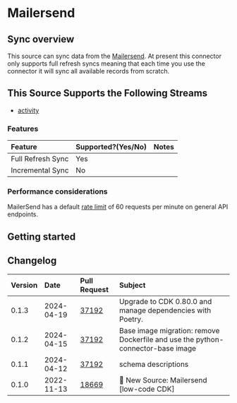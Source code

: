 # Mailersend

## Sync overview

This source can sync data from the [Mailersend](https://developers.mailersend.com/#mailersend-api). At present this connector only supports full refresh syncs meaning that each time you use the connector it will sync all available records from scratch.

## This Source Supports the Following Streams

- [activity](https://developers.mailersend.com/api/v1/activity.html#get-a-list-of-activities)

### Features

| Feature           | Supported?\(Yes/No\) | Notes |
| :---------------- | :------------------- | :---- |
| Full Refresh Sync | Yes                  |       |
| Incremental Sync  | No                   |       |

### Performance considerations

MailerSend has a default [rate limit](https://developers.mailersend.com/general.html#api-response) of 60 requests per minute on general API endpoints.

## Getting started

## Changelog

| Version | Date       | Pull Request                                             | Subject                                  |
| :------ | :--------- | :------------------------------------------------------- | :--------------------------------------- |
| 0.1.3 | 2024-04-19 | [37192](https://github.com/airbytehq/airbyte/pull/37192) | Upgrade to CDK 0.80.0 and manage dependencies with Poetry. |
| 0.1.2 | 2024-04-15 | [37192](https://github.com/airbytehq/airbyte/pull/37192) | Base image migration: remove Dockerfile and use the python-connector-base image |
| 0.1.1 | 2024-04-12 | [37192](https://github.com/airbytehq/airbyte/pull/37192) | schema descriptions |
| 0.1.0 | 2022-11-13 | [18669](https://github.com/airbytehq/airbyte/pull/18669) | 🎉 New Source: Mailersend [low-code CDK] |
